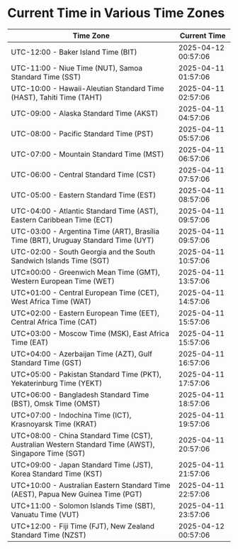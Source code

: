 # Current Time in Various Time Zones

| Time Zone | Current Time |
|-----------|--------------|
| UTC-12:00 - Baker Island Time (BIT) | 2025-04-12 00:57:06 |
| UTC-11:00 - Niue Time (NUT), Samoa Standard Time (SST) | 2025-04-11 01:57:06 |
| UTC-10:00 - Hawaii-Aleutian Standard Time (HAST), Tahiti Time (TAHT) | 2025-04-11 02:57:06 |
| UTC-09:00 - Alaska Standard Time (AKST) | 2025-04-11 04:57:06 |
| UTC-08:00 - Pacific Standard Time (PST) | 2025-04-11 05:57:06 |
| UTC-07:00 - Mountain Standard Time (MST) | 2025-04-11 06:57:06 |
| UTC-06:00 - Central Standard Time (CST) | 2025-04-11 07:57:06 |
| UTC-05:00 - Eastern Standard Time (EST) | 2025-04-11 08:57:06 |
| UTC-04:00 - Atlantic Standard Time (AST), Eastern Caribbean Time (ECT) | 2025-04-11 09:57:06 |
| UTC-03:00 - Argentina Time (ART), Brasília Time (BRT), Uruguay Standard Time (UYT) | 2025-04-11 09:57:06 |
| UTC-02:00 - South Georgia and the South Sandwich Islands Time (SGT) | 2025-04-11 10:57:06 |
| UTC±00:00 - Greenwich Mean Time (GMT), Western European Time (WET) | 2025-04-11 13:57:06 |
| UTC+01:00 - Central European Time (CET), West Africa Time (WAT) | 2025-04-11 14:57:06 |
| UTC+02:00 - Eastern European Time (EET), Central Africa Time (CAT) | 2025-04-11 15:57:06 |
| UTC+03:00 - Moscow Time (MSK), East Africa Time (EAT) | 2025-04-11 15:57:06 |
| UTC+04:00 - Azerbaijan Time (AZT), Gulf Standard Time (GST) | 2025-04-11 16:57:06 |
| UTC+05:00 - Pakistan Standard Time (PKT), Yekaterinburg Time (YEKT) | 2025-04-11 17:57:06 |
| UTC+06:00 - Bangladesh Standard Time (BST), Omsk Time (OMST) | 2025-04-11 18:57:06 |
| UTC+07:00 - Indochina Time (ICT), Krasnoyarsk Time (KRAT) | 2025-04-11 19:57:06 |
| UTC+08:00 - China Standard Time (CST), Australian Western Standard Time (AWST), Singapore Time (SGT) | 2025-04-11 20:57:06 |
| UTC+09:00 - Japan Standard Time (JST), Korea Standard Time (KST) | 2025-04-11 21:57:06 |
| UTC+10:00 - Australian Eastern Standard Time (AEST), Papua New Guinea Time (PGT) | 2025-04-11 22:57:06 |
| UTC+11:00 - Solomon Islands Time (SBT), Vanuatu Time (VUT) | 2025-04-11 23:57:06 |
| UTC+12:00 - Fiji Time (FJT), New Zealand Standard Time (NZST) | 2025-04-12 00:57:06 |
